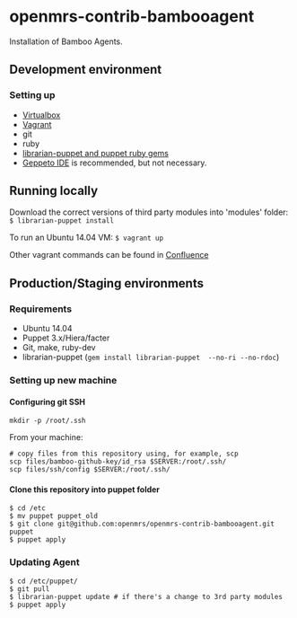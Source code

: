 openmrs-contrib-bambooagent
===========================
Installation of Bamboo Agents.

## Development environment

### Setting up
  - [Virtualbox](https://www.virtualbox.org/)
  - [Vagrant](https://www.vagrantup.com/)
  - git
  - ruby
  - [librarian-puppet and puppet ruby gems](http://librarian-puppet.com/)
  - [Geppeto IDE](https://puppetlabs.github.io/geppetto/index.html) is recommended, but not necessary. 

## Running locally

Download the correct versions of third party modules into 'modules' folder:
```$ librarian-puppet install```
 
To run an Ubuntu 14.04 VM:
```$ vagrant up ```

Other vagrant commands can be found in [Confluence](https://wiki.openmrs.org/x/CIC3Ag)


## Production/Staging environments

### Requirements
  - Ubuntu 14.04
  - Puppet 3.x/Hiera/facter
  - Git, make, ruby-dev
  - librarian-puppet (`gem install librarian-puppet  --no-ri --no-rdoc`)

### Setting up new machine
#### Configuring git SSH
```
mkdir -p /root/.ssh
```

From your machine:
```
# copy files from this repository using, for example, scp
scp files/bamboo-github-key/id_rsa $SERVER:/root/.ssh/
scp files/ssh/config $SERVER:/root/.ssh/
```

#### Clone this repository into puppet folder
```
$ cd /etc
$ mv puppet puppet_old
$ git clone git@github.com:openmrs/openmrs-contrib-bambooagent.git puppet
$ puppet apply 
```

### Updating Agent
```
$ cd /etc/puppet/
$ git pull
$ librarian-puppet update # if there's a change to 3rd party modules
$ puppet apply
```
